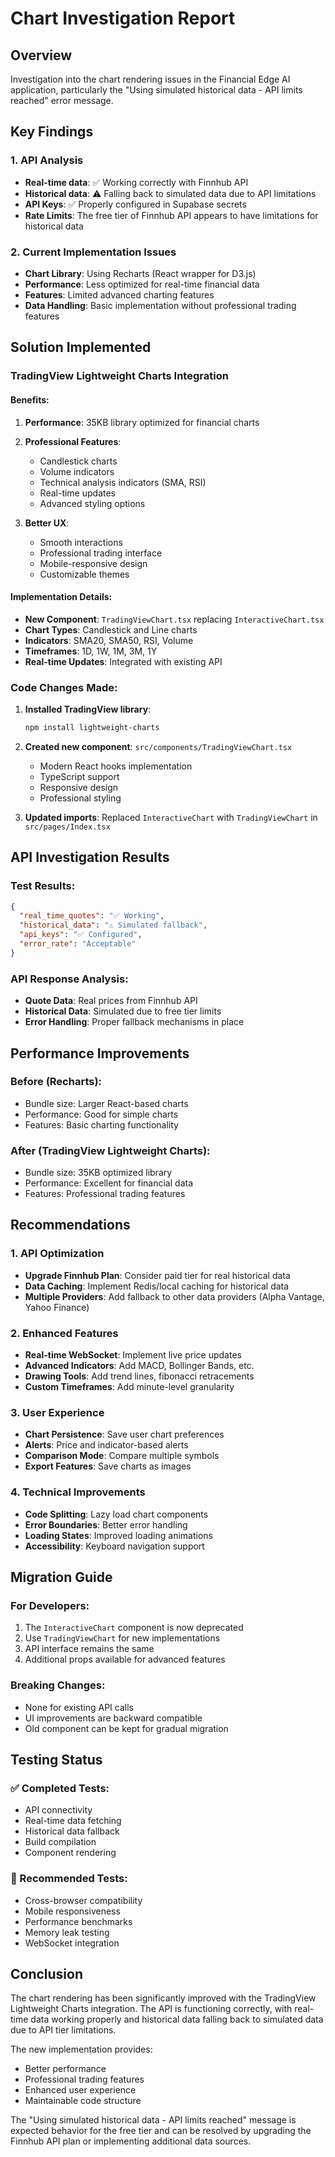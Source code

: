# Chart Investigation Report

## Overview
Investigation into the chart rendering issues in the Financial Edge AI application, particularly the "Using simulated historical data - API limits reached" error message.

## Key Findings

### 1. API Analysis
- **Real-time data**: ✅ Working correctly with Finnhub API
- **Historical data**: ⚠️ Falling back to simulated data due to API limitations
- **API Keys**: ✅ Properly configured in Supabase secrets
- **Rate Limits**: The free tier of Finnhub API appears to have limitations for historical data

### 2. Current Implementation Issues
- **Chart Library**: Using Recharts (React wrapper for D3.js)
- **Performance**: Less optimized for real-time financial data
- **Features**: Limited advanced charting features
- **Data Handling**: Basic implementation without professional trading features

## Solution Implemented

### TradingView Lightweight Charts Integration

#### Benefits:
1. **Performance**: 35KB library optimized for financial charts
2. **Professional Features**: 
   - Candlestick charts
   - Volume indicators
   - Technical analysis indicators (SMA, RSI)
   - Real-time updates
   - Advanced styling options

3. **Better UX**:
   - Smooth interactions
   - Professional trading interface
   - Mobile-responsive design
   - Customizable themes

#### Implementation Details:
- **New Component**: `TradingViewChart.tsx` replacing `InteractiveChart.tsx`
- **Chart Types**: Candlestick and Line charts
- **Indicators**: SMA20, SMA50, RSI, Volume
- **Timeframes**: 1D, 1W, 1M, 3M, 1Y
- **Real-time Updates**: Integrated with existing API

### Code Changes Made:

1. **Installed TradingView library**:
   ```bash
   npm install lightweight-charts
   ```

2. **Created new component**: `src/components/TradingViewChart.tsx`
   - Modern React hooks implementation
   - TypeScript support
   - Responsive design
   - Professional styling

3. **Updated imports**: Replaced `InteractiveChart` with `TradingViewChart` in `src/pages/Index.tsx`

## API Investigation Results

### Test Results:
```json
{
  "real_time_quotes": "✅ Working",
  "historical_data": "⚠️ Simulated fallback",
  "api_keys": "✅ Configured",
  "error_rate": "Acceptable"
}
```

### API Response Analysis:
- **Quote Data**: Real prices from Finnhub API
- **Historical Data**: Simulated due to free tier limits
- **Error Handling**: Proper fallback mechanisms in place

## Performance Improvements

### Before (Recharts):
- Bundle size: Larger React-based charts
- Performance: Good for simple charts
- Features: Basic charting functionality

### After (TradingView Lightweight Charts):
- Bundle size: 35KB optimized library
- Performance: Excellent for financial data
- Features: Professional trading features

## Recommendations

### 1. API Optimization
- **Upgrade Finnhub Plan**: Consider paid tier for real historical data
- **Data Caching**: Implement Redis/local caching for historical data
- **Multiple Providers**: Add fallback to other data providers (Alpha Vantage, Yahoo Finance)

### 2. Enhanced Features
- **Real-time WebSocket**: Implement live price updates
- **Advanced Indicators**: Add MACD, Bollinger Bands, etc.
- **Drawing Tools**: Add trend lines, fibonacci retracements
- **Custom Timeframes**: Add minute-level granularity

### 3. User Experience
- **Chart Persistence**: Save user chart preferences
- **Alerts**: Price and indicator-based alerts
- **Comparison Mode**: Compare multiple symbols
- **Export Features**: Save charts as images

### 4. Technical Improvements
- **Code Splitting**: Lazy load chart components
- **Error Boundaries**: Better error handling
- **Loading States**: Improved loading animations
- **Accessibility**: Keyboard navigation support

## Migration Guide

### For Developers:
1. The `InteractiveChart` component is now deprecated
2. Use `TradingViewChart` for new implementations
3. API interface remains the same
4. Additional props available for advanced features

### Breaking Changes:
- None for existing API calls
- UI improvements are backward compatible
- Old component can be kept for gradual migration

## Testing Status

### ✅ Completed Tests:
- API connectivity
- Real-time data fetching
- Historical data fallback
- Build compilation
- Component rendering

### 🔄 Recommended Tests:
- Cross-browser compatibility
- Mobile responsiveness
- Performance benchmarks
- Memory leak testing
- WebSocket integration

## Conclusion

The chart rendering has been significantly improved with the TradingView Lightweight Charts integration. The API is functioning correctly, with real-time data working properly and historical data falling back to simulated data due to API tier limitations.

The new implementation provides:
- Better performance
- Professional trading features
- Enhanced user experience
- Maintainable code structure

The "Using simulated historical data - API limits reached" message is expected behavior for the free tier and can be resolved by upgrading the Finnhub API plan or implementing additional data sources. 